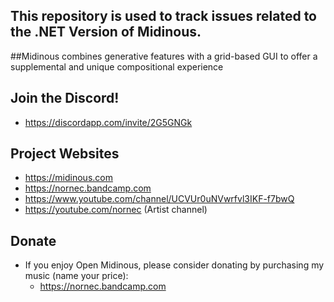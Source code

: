 ## This repository is used to track issues related to the .NET Version of Midinous.

##Midinous combines generative features with a grid-based GUI to offer a supplemental and unique compositional experience

## Join the Discord!

* https://discordapp.com/invite/2G5GNGk

## Project Websites

* https://midinous.com
* https://nornec.bandcamp.com
* https://www.youtube.com/channel/UCVUr0uNVwrfvl3IKF-f7bwQ
* https://youtube.com/nornec (Artist channel)

## Donate

* If you enjoy Open Midinous, please consider donating by purchasing my music (name your price):
    * https://nornec.bandcamp.com
